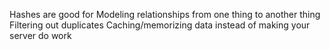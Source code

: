 Hashes are good for
Modeling relationships from one thing to another thing
Filtering out duplicates
Caching/memorizing data instead of making your server do work
